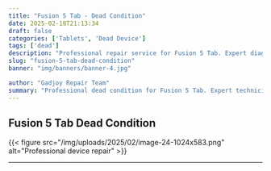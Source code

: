 ```yaml
---
title: "Fusion 5 Tab - Dead Condition"
date: 2025-02-18T21:13:34
draft: false
categories: ['Tablets', 'Dead Device']
tags: ['dead']
description: "Professional repair service for Fusion 5 Tab. Expert diagnosis and quality repairs in Bangalore."
slug: "fusion-5-tab-dead-condition"
banner: "img/banners/banner-4.jpg"

author: "Gadjoy Repair Team"
summary: "Professional dead condition for Fusion 5 Tab. Expert technicians, quality parts, warranty included."
---
```


## Fusion 5 Tab Dead Condition

{{< figure src="/img/uploads/2025/02/image-24-1024x583.png" alt="Professional device repair" >}}

---